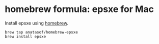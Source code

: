 # homebrew formula: epsxe for Mac

Install epsxe using [homebrew](http://brew.sh).

<pre><code>brew tap anatasof/homebrew-epsxe
brew install epsxe</code></pre>
